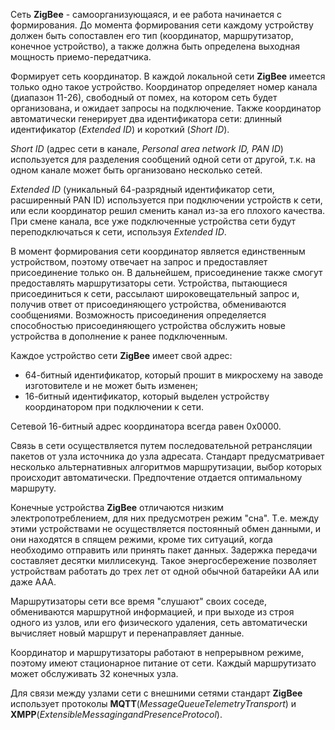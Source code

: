 Сеть **ZigBee** - самоорганизующаяся, и ее работа начинается с формирования. До момента формирования сети каждому устройству должен быть сопоставлен его тип (координатор, маршрутизатор, конечное устройство), а также должна быть определена выходная мощность приемо-передатчика.

Формирует сеть координатор. В каждой локальной сети **ZigBee** имеется только одно такое устройство. Координатор определяет номер канала (диапазон 11-26), свободный от помех, на котором сеть будет организована, и ожидает запросы на подключение. Также координатор автоматически генерирует два идентификатора сети: длинный идентификатор (*Extended ID*) и короткий (*Short ID*). 

*Short ID* (адрес сети в канале, *Personal area network ID, PAN ID*) используется для разделения сообщений одной сети от другой, т.к. на одном канале может быть организовано несколько сетей.

*Extended ID* (уникальный 64-разрядный идентификатор сети, расширенный PAN ID) используется при подключении устройств к сети, или если координатор решил сменить канал из-за его плохого качества. При смене канала, все уже подключенные устройства сети будут переподключаться к сети, используя *Extended ID*.

В момент формирования сети координатор является единственным устройством, поэтому отвечает на запрос и предоставляет присоединение только он. В дальнейшем, присоединение также смогут предоставлять маршрутизаторы сети. Устройства, пытающиеся присоединиться к сети, рассылают широковещательный запрос и, получив ответ от присоединяющего устройства, обмениваются сообщениями. Возможность присоединения определяется способностью присоединяющего устройства обслужить новые устройства в дополнение к ранее подключенным.

Каждое устройство сети **ZigBee** имеет свой адрес:
- 64-битный идентификатор, который прошит в микросхему на заводе изготовителе и не может быть изменен;
- 16-битный идентификатор, который выделен устройству координатором при подключении к сети.

Сетевой 16-битный адрес координатора всегда равен 0х0000.

Связь в сети осуществляется путем последовательной ретрансляции пакетов от узла источника до узла адресата. Стандарт предусматривает несколько альтернативных алгоритмов маршрутизации, выбор которых происходит автоматически. Предпочтение отдается оптимальному маршруту.

Конечные устройства **ZigBee** отличаются низким электропотреблением, для них предусмотрен режим "сна". Т.е. между этими устройствами не осуществляется постоянный обмен данными, и они находятся в спящем режими, кроме тих ситуаций, когда необходимо отправить или принять пакет данных. Задержка передачи составляет десятки миллисекунд. Такое энергосбережение позволяет устройствам работать до трех лет от одной обычной батарейки АА или даже ААА.

Маршрутизаторы сети все время "слушают" своих соседе, обмениваются маршрутной информацией, и при выходе из строя одного из узлов, или его физического удаления, сеть автоматически вычисляет новый маршрут и перенаправляет данные.

Координатор и маршрутизаторы работают в непрерывном режиме, поэтому имеют стационарное питание от сети. Каждый маршрутизато может обслуживать 32 конечных узла.

Для связи между узлами сети с внешними сетями стандарт **ZigBee** использует протоколы **MQTT**(*MessageQueueTelemetryTransport*) и **XMPP**(*ExtensibleMessagingandPresenceProtocol*).
